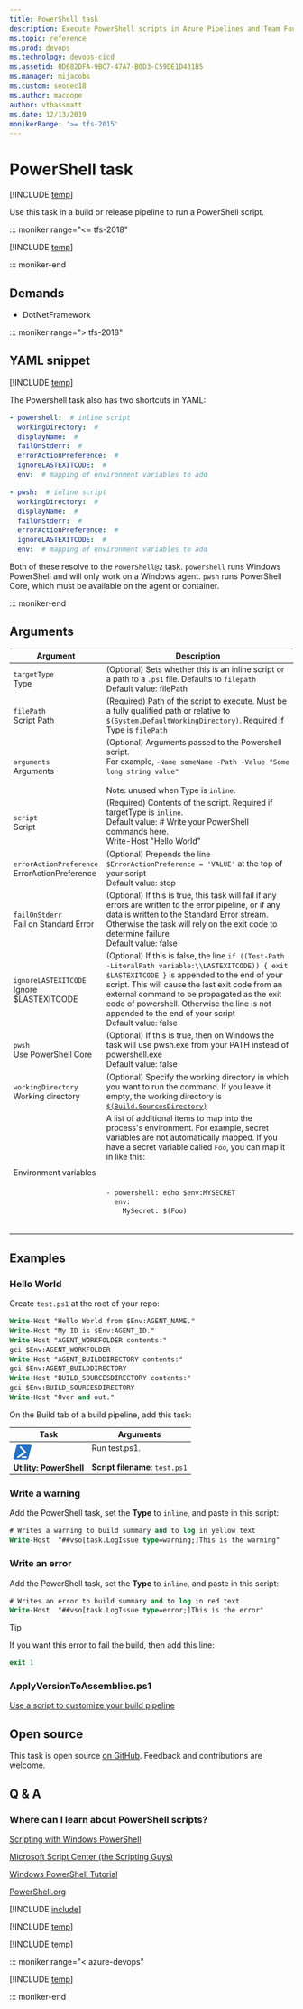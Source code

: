 ```yaml
---
title: PowerShell task
description: Execute PowerShell scripts in Azure Pipelines and Team Foundation Server (TFS)
ms.topic: reference
ms.prod: devops
ms.technology: devops-cicd
ms.assetid: 0D682DFA-9BC7-47A7-B0D3-C59DE1D431B5
ms.manager: mijacobs
ms.custom: seodec18
ms.author: macoope
author: vtbassmatt
ms.date: 12/13/2019
monikerRange: '>= tfs-2015'
---
```


# PowerShell task

[!INCLUDE [temp](../../_shared/version-tfs-2015-rtm.md)]

Use this task in a build or release pipeline to run a PowerShell script.

::: moniker range="<= tfs-2018"

[!INCLUDE [temp](../../_shared/concept-rename-note.md)]

::: moniker-end

## Demands

* DotNetFramework

::: moniker range="> tfs-2018"

## YAML snippet

[!INCLUDE [temp](../_shared/yaml/PowerShellV2.md)]

The Powershell task also has two shortcuts in YAML:

```yaml
- powershell:  # inline script
  workingDirectory:  #
  displayName:  #
  failOnStderr:  #
  errorActionPreference:  #
  ignoreLASTEXITCODE:  #
  env:  # mapping of environment variables to add
```

```yaml
- pwsh:  # inline script
  workingDirectory:  #
  displayName:  #
  failOnStderr:  #
  errorActionPreference:  #
  ignoreLASTEXITCODE:  #
  env:  # mapping of environment variables to add
```

Both of these resolve to the `PowerShell@2` task.
`powershell` runs Windows PowerShell and will only work on a Windows agent.
`pwsh` runs PowerShell Core, which must be available on the agent or container.

::: moniker-end

## Arguments

<table><thead><tr><th>Argument</th><th>Description</th></tr></thead>
<tr><td><code>targetType</code><br/>Type</td><td>(Optional) Sets whether this is an inline script or a path to a <code>.ps1</code> file. Defaults to <code>filepath</code><br/>Default value: filePath</td></tr>
<tr><td><code>filePath</code><br/>Script Path</td><td>(Required) Path of the script to execute. Must be a fully qualified path or relative to <code>$(System.DefaultWorkingDirectory)</code>. Required if Type is <code>filePath</code></td></tr>
<tr><td><code>arguments</code><br/>Arguments</td><td>(Optional) Arguments passed to the Powershell script.<br>
  For example, <code>-Name someName -Path -Value "Some long string value"</code><br/><br/>
  Note: unused when Type is <code>inline</code>.</td></tr>
<tr><td><code>script</code><br/>Script</td><td>(Required) Contents of the script. Required if targetType is <code>inline</code>.<br/>Default value: # Write your PowerShell commands here.<br/> Write-Host "Hello World"</td></tr>
<tr><td><code>errorActionPreference</code><br/>ErrorActionPreference</td><td>(Optional) Prepends the line <code>$ErrorActionPreference = 'VALUE'</code> at the top of your script<br/>Default value: stop</td></tr>
<tr><td><code>failOnStderr</code><br/>Fail on Standard Error</td><td>(Optional) If this is true, this task will fail if any errors are written to the error pipeline, or if any data is written to the Standard Error stream. Otherwise the task will rely on the exit code to determine failure<br/>Default value: false</td></tr>
<tr><td><code>ignoreLASTEXITCODE</code><br/>Ignore $LASTEXITCODE</td><td>(Optional) If this is false, the line <code>if ((Test-Path -LiteralPath variable:\\LASTEXITCODE)) { exit $LASTEXITCODE }</code> is appended to the end of your script. This will cause the last exit code from an external command to be propagated as the exit code of powershell. Otherwise the line is not appended to the end of your script<br/>Default value: false</td></tr>
<tr><td><code>pwsh</code><br/>Use PowerShell Core</td><td>(Optional) If this is true, then on Windows the task will use pwsh.exe from your PATH instead of powershell.exe<br/>Default value: false</td></tr>
<tr><td><code>workingDirectory</code><br/>Working directory</td><td>(Optional) Specify the working directory in which you want to run the command. If you leave it empty, the working directory is <code><a href="../../build/variables.md" data-raw-source="[$(Build.SourcesDirectory)](../../build/variables.md)">$(Build.SourcesDirectory)</a></code></td></tr>
<tr><td>Environment variables</td><td>A list of additional items to map into the process&#39;s environment. For example, secret variables are not automatically mapped. If you have a secret variable called <code>Foo</code>, you can map it in like this:<br/><br/>
<pre>
<code class="lang-yaml">
- powershell: echo $env:MYSECRET
  env:
    MySecret: $(Foo)
</code>
</pre>
</td>
</tr>
</table>

## Examples

### Hello World

Create ```test.ps1``` at the root of your repo:

```ps
Write-Host "Hello World from $Env:AGENT_NAME."
Write-Host "My ID is $Env:AGENT_ID."
Write-Host "AGENT_WORKFOLDER contents:"
gci $Env:AGENT_WORKFOLDER
Write-Host "AGENT_BUILDDIRECTORY contents:"
gci $Env:AGENT_BUILDDIRECTORY
Write-Host "BUILD_SOURCESDIRECTORY contents:"
gci $Env:BUILD_SOURCESDIRECTORY
Write-Host "Over and out."
```

On the Build tab of a build pipeline, add this task:

| Task | Arguments |
| ---- | --------- |
| ![](_img/powershell.png)<br/>**Utility: PowerShell** | Run test.ps1.<br /><br />**Script filename**: `test.ps1` |

### Write a warning

Add the PowerShell task, set the **Type** to `inline`, and paste in this script:

 ```ps
# Writes a warning to build summary and to log in yellow text
Write-Host  "##vso[task.LogIssue type=warning;]This is the warning"
```

### Write an error

Add the PowerShell task, set the **Type** to `inline`, and paste in this script:

 ```ps
# Writes an error to build summary and to log in red text
Write-Host  "##vso[task.LogIssue type=error;]This is the error"
```

> [!TIP]
> 
> If you want this error to fail the build, then add this line:
>  ```ps
> exit 1
> ``` 

### ApplyVersionToAssemblies.ps1

[Use a script to customize your build pipeline](../../scripts/powershell.md)

## Open source

This task is open source [on GitHub](https://github.com/Microsoft/azure-pipelines-tasks). Feedback and contributions are welcome.

## Q & A

<!-- BEGINSECTION class="md-qanda" -->

### Where can I learn about PowerShell scripts?

[Scripting with Windows PowerShell](https://technet.microsoft.com/library/bb978526.aspx)

[Microsoft Script Center (the Scripting Guys)](https://technet.microsoft.com/scriptcenter/bb410849.aspx)

[Windows PowerShell Tutorial](http://www.computerperformance.co.uk/powershell/index.htm)

[PowerShell.org](https://powershell.org/)

[!INCLUDE [include](../../_shared/variable-set-in-script-qa.md)]

[!INCLUDE [temp](../_shared/build-step-common-qa.md)]

[!INCLUDE [temp](../../_shared/qa-agents.md)]

::: moniker range="< azure-devops"

[!INCLUDE [temp](../../_shared/qa-versions.md)]

::: moniker-end

<!-- ENDSECTION -->
